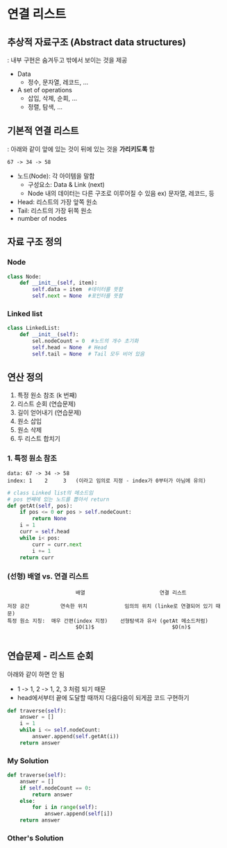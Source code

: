 # 연결 리스트

## 추상적 자료구조 (Abstract data structures)
: 내부 구현은 숨겨두고 밖에서 보이는 것을 제공

- Data
  + 정수, 문자열, 레코드, ...
- A set of operations
  + 삽입, 삭제, 순회, ...
  + 정렬, 탐색, ...

## 기본적 연결 리스트

: 아래와 같이 앞에 있는 것이 뒤에 있는 것을 **가리키도록** 함
```
67 -> 34 -> 58
```
- 노드(Node): 각 아이템을 말함
  + 구성요소: Data & Link (next)
  + Node 내의 데이터는 다른 구조로 이루어질 수 있음 ex) 문자열, 레코드, 등
- Head: 리스트의 가장 앞쪽 원소
- Tail: 리스트의 가장 뒤쪽 원소
- number of nodes

## 자료 구조 정의

### Node
```python
class Node:
    def __init__(self, item):
        self.data = item  #데이터를 뜻함
        self.next = None  #포인터를 뜻함
```

### Linked list
```python
class LinkedList:
    def __init__(self):
        sel.nodeCount = 0  #노드의 개수 초기화
        self.head = None  # Head
        self.tail = None  # Tail 모두 비어 있음
```

## 연산 정의
1. 특정 원소 참조 (k 번째)
2. 리스트 순회 (연습문제)
3. 길이 얻어내기 (연습문제)
4. 원소 삽입
5. 원소 삭제
6. 두 리스트 합치기

### 1. 특정 원소 참조

```
data: 67 -> 34 -> 58
index: 1    2     3   (이라고 임의로 지정 - index가 0부터가 아님에 유의)
```

```python
# class Linked list의 메소드임
# pos 번째에 있는 노드를 뽑아서 return
def getAt(self, pos):
    if pos <= 0 or pos > self.nodeCount:  
        return None
    i = 1
    curr = self.head
    while i< pos:
        curr = curr.next
        i += 1
    return curr
```

### (선형) 배열 vs. 연결 리스트
```
                      배열                        연결 리스트
                
저장 공간          연속한 위치            임의의 위치 (linke로 연결되어 있기 때문)
특정 원소 지칭:  매우 간편(index 지정)    선형탐색과 유사 (getAt 메소드처럼)
                      $O(1)$                         $O(n)$


```

## 연습문제 - 리스트 순회
아래와 같이 하면 안 됨
- 1 -> 1, 2 -> 1, 2, 3 처럼 되기 때문
- head에서부터 끝에 도달할 때까지 다음다음이 되게끔 코드 구현하기

```python
def traverse(self):
    answer = []
    i = 1
    while i <= self.nodeCount:
        answer.append(self.getAt(i))
    return answer
```


### My Solution
```python
def traverse(self):
    answer = []
    if self.nodeCount == 0:
        return answer
    else:
        for i in range(self):
            answer.append(self[i])
    return answer
```


### Other's Solution

